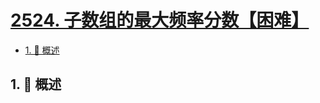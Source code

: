# [2524. 子数组的最大频率分数【困难】](https://github.com/tnotesjs/TNotes.leetcode/tree/main/notes/2524.%20%E5%AD%90%E6%95%B0%E7%BB%84%E7%9A%84%E6%9C%80%E5%A4%A7%E9%A2%91%E7%8E%87%E5%88%86%E6%95%B0%E3%80%90%E5%9B%B0%E9%9A%BE%E3%80%91)

<!-- region:toc -->

- [1. 📝 概述](#1--概述)

<!-- endregion:toc -->

## 1. 📝 概述
